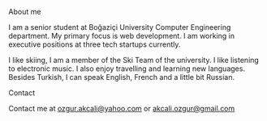 About me

I am a senior student at Boğaziçi University Computer Engineering department. My primary focus is web development. I am working in executive positions at three tech startups currently.

I like skiing, I am a member of the Ski Team of the university. I like listening to electronic music. I also enjoy travelling and learning new languages. Besides Turkish, I can speak English, French and a little bit Russian.

Contact

Contact me at ozgur.akcali@yahoo.com or akcali.ozgur@gmail.com